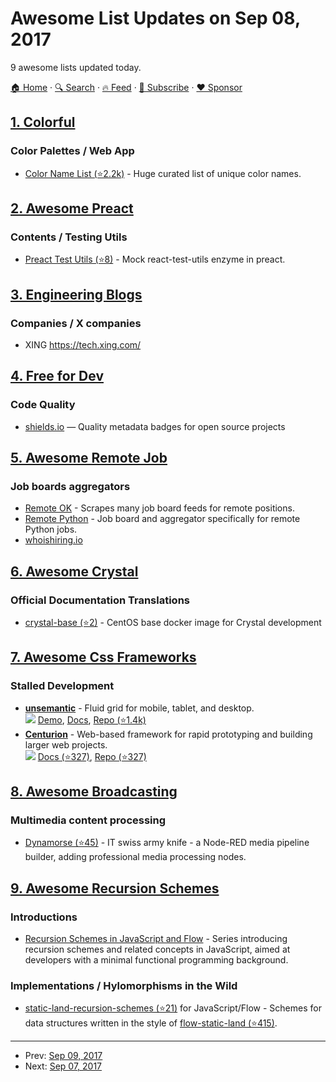 # Awesome List Updates on Sep 08, 2017

9 awesome lists updated today.

[🏠 Home](/README.md) · [🔍 Search](https://www.trackawesomelist.com/search/) · [🔥 Feed](https://www.trackawesomelist.com/rss.xml) · [📮 Subscribe](https://trackawesomelist.us17.list-manage.com/subscribe?u=d2f0117aa829c83a63ec63c2f&id=36a103854c) · [❤️  Sponsor](https://github.com/sponsors/theowenyoung)



## [1. Colorful](/content/Siddharth11/Colorful/README.md)

### Color Palettes / Web App

*   [Color Name List (⭐2.2k)](https://github.com/meodai/color-names/) - Huge curated list of unique color names.

## [2. Awesome Preact](/content/preactjs/awesome-preact/README.md)

### Contents / Testing Utils

*   [Preact Test Utils (⭐8)](https://github.com/windyGex/preact-test-utils) - Mock react-test-utils enzyme in preact.

## [3. Engineering Blogs](/content/kilimchoi/engineering-blogs/README.md)

### Companies / X companies

*   XING <https://tech.xing.com/>

## [4. Free for Dev](/content/ripienaar/free-for-dev/README.md)

### Code Quality

*   [shields.io](https://shields.io) — Quality metadata badges for open source projects

## [5. Awesome Remote Job](/content/lukasz-madon/awesome-remote-job/README.md)

### Job boards aggregators

*   [Remote OK](https://remoteok.io/) - Scrapes many job board feeds for remote positions.
*   [Remote Python](https://www.remotepython.com/) - Job board and aggregator specifically for remote Python jobs.
*   [whoishiring.io](https://whoishiring.io/#!/search/19.41/-43.14/2/?remote=true)

## [6. Awesome Crystal](/content/veelenga/awesome-crystal/README.md)

### Official Documentation Translations

*   [crystal-base (⭐2)](https://github.com/ruivieira/crystal-base) - CentOS base docker image for Crystal development

## [7. Awesome Css Frameworks](/content/troxler/awesome-css-frameworks/README.md)

### Stalled Development

*   [**unsemantic**](https://unsemantic.com) - Fluid grid for mobile, tablet, and desktop.\
    ![](https://img.shields.io/github/stars/nathansmith/unsemantic.svg?style=social\&label=Star)
    [Demo](https://unsemantic.com/demo-responsive),
    [Docs](https://unsemantic.com/css-documentation),
    [Repo (⭐1.4k)](https://github.com/nathansmith/unsemantic)
*   [**Centurion**](https://www.centurionframework.com) - Web-based framework for rapid prototyping and building larger web projects.\
    ![](https://img.shields.io/github/stars/justinhough/Centurion.svg?style=social\&label=Star)
    [Docs (⭐327)](https://github.com/justinhough/Centurion/blob/master/DOCUMENTATION.md),
    [Repo (⭐327)](https://github.com/justinhough/Centurion)

## [8. Awesome Broadcasting](/content/ebu/awesome-broadcasting/README.md)

### Multimedia content processing

*   [Dynamorse (⭐45)](https://github.com/Streampunk/node-red-contrib-dynamorse-core) - IT swiss army knife - a Node-RED media pipeline builder, adding professional media processing nodes.

## [9. Awesome Recursion Schemes](/content/passy/awesome-recursion-schemes/README.md)

### Introductions

*   [Recursion Schemes in JavaScript and Flow](https://medium.com/@JosephJnk/recursion-schemes-in-javascript-and-flow-with-static-land-recursision-schemes-97cf10599fb7) -
    Series introducing recursion schemes and related concepts in JavaScript,
    aimed at developers with a minimal functional programming background.

### Implementations / Hylomorphisms in the Wild

*   [static-land-recursion-schemes (⭐21)](https://github.com/JosephJNK/static-land-recursion-schemes) for JavaScript/Flow -
    Schemes for data structures written in the style of [flow-static-land (⭐415)](https://github.com/gcanti/flow-static-land).

---

- Prev: [Sep 09, 2017](/content/2017/09/09/README.md)
- Next: [Sep 07, 2017](/content/2017/09/07/README.md)